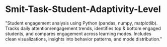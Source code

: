 # Smit-Task-Student-Adaptivity-Level
"Student engagement analysis using Python (pandas, numpy, matplotlib). Tracks daily attention/engagement trends, identifies top &amp; bottom engaged students, and compares engagement across learning modes. Includes clean visualizations, insights into behavior patterns, and mode distribution."
